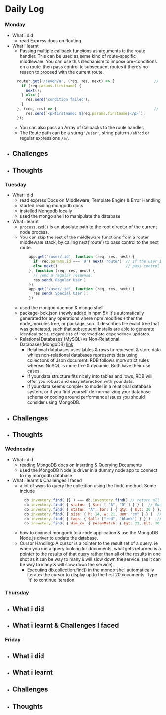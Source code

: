 # Daily Log

### Monday
- What i did
  - read Express docs on Routing
- What i learnt
  - Passing multiple callback functions as arguments to the route handler. This can be used as some kind of route-specific middleware. You can use this mechanism to impose pre-conditions on a route, then pass control to subsequent routes if there’s no reason to proceed with the current route.
  ```javascript
    router.get('/seven/a', (req, res, next) => {                  // route-specific middleware
      if (req.params.firstname) {
        next();
      } else {
        res.send('condition failed');
      }
    }, (req, res) => {                                            // actual handler/controller
        res.send(`<p>firstname: ${req.params.firstname}</p>`);  
    });
  ```
  - You can also pass an Array of Callbacks to the route handler.
  - The Route path can be a stirng `'/user'`, string pattern `/ab?cd` or regular expressions `/a/`.
- Challenges
  - 
- Thoughts
  -

### Tuesday
- What i did
  - read express Docs on Middleware, Template Engine & Error Handling
  - started reading mongodb docs
  - installed Mongodb locally
  - used the mongo shell to manipulate the database
- What i learnt
  - `process.cwd()` is an absolute path to the root director of the current node process.
  - You can skip the rest of the middleware functions from a router middleware stack, by calling
    next('route') to pass control to the next route.
    ```javascript
        app.get('/user/:id', function (req, res, next) {
          if (req.params.id === '0') next('route')  // if the user ID is 0, skip to the next route
          else next()                               // pass control to the next middleware function in this stack
        }, function (req, res, next) {
          // send a regular response.
          res.send('Regular User')
        })
        app.get('/user/:id', function (req, res, next) {
          res.send('Special User');
        })
     ```
  - used the mongod daemon & mongo shell. 
  - package-lock.json (newly added in npm 5): It's automatically generated for any operations where npm modifies either the node_modules tree, or package.json. It describes the exact tree that was generated, such that subsequent installs are able to generate identical trees, regardless of intermediate dependency updates.
  - Relational Databases (MySQL) vs Non-Relational Databases(MongoDB) [link](https://www.neonrain.com/blog/mysql-vs-mongodb-looking-at-relational-and-non-relational-databases/)
    - Relational databases uses tables & rows to represent & store data whiles non-relational databases represents data using collections of Json document. RDB follows more strict rules whereas NoSQL is more free & dynamic. Both have their use cases.
    - If your data structure fits nicely into tables and rows, RDB will offer you robust and easy interaction with your data.
    - If your data seems complex to model in a relational database system, or if you find yourself de-normalizing your database schema or coding around performance issues you should consider using MongoDB.
- Challenges
  -
- Thoughts
  -

### Wednesday
- What i did
  - reading MongoDB docs on Inserting & Querying Documents
  - used the MongoDB Node.js driver in a dummy node app to connect to my mongodb database
- What i learnt & Challenges I faced
  - a lot of ways to query the collection using the find() method. Some include
    ```javascript
      db.inventory.find( {} ) === db.inventory.find() // return all documents
      db.inventory.find( { status: { $in: [ "A", "D" ] } } )  // Query Operators
      db.inventory.find( { status: "A", $or: [ { qty: { $lt: 30 } }, { item: /^p/ } ] } ) // Logical AND & OR conditions
      db.inventory.find( { size: { h: 14, w: 21, uom: "cm" } } )  // Query on Embedded/Nested Documents
      db.inventory.find( { tags: { $all: ["red", "blank"] } } )   // Querying an Array
      db.inventory.find( { dim_cm: { $elemMatch: { $gt: 22, $lt: 30 } } } ) // Specify Multiple Conditions for Array Elements
    ```
   - how to connect mongodb to a node application & use the MongoDB Node.js driver to update the database.
   - Cursor Handling: A cursor is a pointer to the result set of a query. ie when you run a query looking for documents, what
  gets returned is a pointer to the results of that query rather than all of the results in one shot as it can be way to many & will slow down the service. 
  (as it can be way to many & will slow down the service).
     - Executing db.collection.find() in the mongo shell automatically iterates the cursor to display up to the first 20 documents. Type 'it' to continue iteration.

### Thursday
- What i did
  - 
- What i learnt & Challenges I faced
  - 


### Friday
- What i did
  -
- What i learnt
  -
- Challenges
  -
- Thoughts
  -
